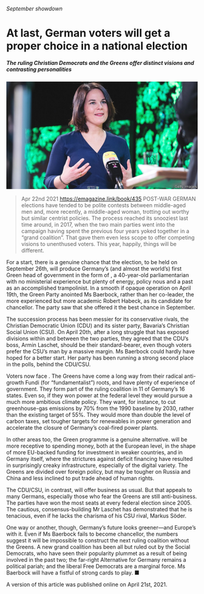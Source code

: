 ###### September showdown

# At last, German voters will get a proper choice in a national election 

##### The ruling Christian Democrats and the Greens offer distinct visions and contrasting personalities 

![image](images/20210424_ldp002.jpg) 

> Apr 22nd 2021 
https://emagazine.link/book/435
POST-WAR GERMAN elections have tended to be polite contests between middle-aged men and, more recently, a middle-aged woman, trotting out worthy but similar centrist policies. The process reached its snooziest last time around, in 2017, when the two main parties went into the campaign having spent the previous four years yoked together in a “grand coalition”. That gave them even less scope to offer competing visions to unenthused voters. This year, happily, things will be different.

For a start, there is a genuine chance that the election, to be held on September 26th, will produce Germany’s (and almost the world’s) first Green head of government in the form of , a 40-year-old parliamentarian with no ministerial experience but plenty of energy, policy nous and a past as an accomplished trampolinist. In a smooth if opaque operation on April 19th, the Green Party anointed Ms Baerbock, rather than her co-leader, the more experienced but more academic Robert Habeck, as its candidate for chancellor. The party saw that she offered it the best chance in September.


The succession process has been messier for its conservative rivals, the Christian Democratic Union (CDU) and its sister party, Bavaria’s Christian Social Union (CSU). On April 20th, after a long struggle that has exposed divisions within and between the two parties, they agreed that the CDU’s boss, Armin Laschet, should be their standard-bearer, even though voters prefer the CSU’s man by a massive margin. Ms Baerbock could hardly have hoped for a better start. Her party has been running a strong second place in the polls, behind the CDU/CSU.

Voters now face . The Greens have come a long way from their radical anti-growth Fundi (for “fundamentalist”) roots, and have plenty of experience of government. They form part of the ruling coalition in 11 of Germany’s 16 states. Even so, if they won power at the federal level they would pursue a much more ambitious climate policy. They want, for instance, to cut greenhouse-gas emissions by 70% from the 1990 baseline by 2030, rather than the existing target of 55%. They would more than double the level of carbon taxes, set tougher targets for renewables in power generation and accelerate the closure of Germany’s coal-fired power plants.

In other areas too, the Green programme is a genuine alternative.  will be more receptive to spending money, both at the European level, in the shape of more EU-backed funding for investment in weaker countries, and in Germany itself, where the strictures against deficit financing have resulted in surprisingly creaky infrastructure, especially of the digital variety. The Greens are divided over foreign policy, but may be tougher on Russia and China and less inclined to put trade ahead of human rights.

The CDU/CSU, in contrast, will offer business as usual. But that appeals to many Germans, especially those who fear the Greens are still anti-business. The parties have won the most seats at every federal election since 2005. The cautious, consensus-building Mr Laschet has demonstrated that he is tenacious, even if he lacks the charisma of his CSU rival, Markus Söder.

One way or another, though, Germany’s future looks greener—and Europe’s with it. Even if Ms Baerbock fails to become chancellor, the numbers suggest it will be impossible to construct the next ruling coalition without the Greens. A new grand coalition has been all but ruled out by the Social Democrats, who have seen their popularity plummet as a result of being involved in the past two; the far-right Alternative for Germany remains a political pariah; and the liberal Free Democrats are a marginal force. Ms Baerbock will have a fistful of strong cards to play. ■

A version of this article was published online on April 21st, 2021.


